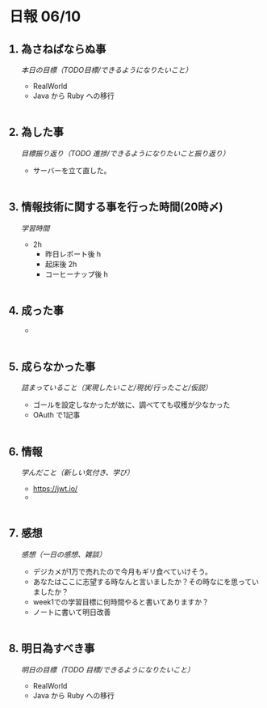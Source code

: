 # 日報 06/10


<ol>

## <li>為さねばならぬ事</li>

*本日の目標（TODO目標/できるようになりたいこと）*

- RealWorld
- Java から Ruby への移行

<br>

## <li>為した事</li>

*目標振り返り（TODO 進捗/できるようになりたいこと振り返り）*

  - サーバーを立て直した。

<br>


## <li>情報技術に関する事を行った時間(20時〆)</li>

*学習時間*

  - 2h
    - 昨日レポート後 h
    - 起床後 2h
    - コーヒーナップ後 h

<br>


## <li>成った事</li>

  - 

<br>


## <li>成らなかった事</li>

*詰まっていること（実現したいこと/現状/行ったこと/仮説）*

  - ゴールを設定しなかったが故に、調べてても収穫が少なかった
  - OAuth で1記事

<br>


## <li>情報</li>

*学んだこと（新しい気付き、学び）*

  - https://jwt.io/
  - 

<br>


## <li>感想</li>

*感想（一日の感想、雑談）*

  - デジカメが1万で売れたので今月もギリ食べていけそう。
  - あなたはここに志望する時なんと言いましたか？その時なにを思っていましたか？
  - week1での学習目標に何時間やると書いてありますか？
  - ノートに書いて明日改善

<br>


## <li>明日為すべき事</li>

*明日の目標（TODO 目標/できるようになりたいこと）*

- RealWorld
- Java から Ruby への移行

<!-- end -->

<br>

</ol>


